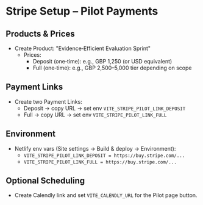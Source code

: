 # Stripe Setup – Pilot Payments

## Products & Prices
- Create Product: "Evidence‑Efficient Evaluation Sprint"
  - Prices:
    - Deposit (one‑time): e.g., GBP 1,250 (or USD equivalent)
    - Full (one‑time): e.g., GBP 2,500–5,000 tier depending on scope

## Payment Links
- Create two Payment Links:
  - Deposit → copy URL → set env `VITE_STRIPE_PILOT_LINK_DEPOSIT`
  - Full → copy URL → set env `VITE_STRIPE_PILOT_LINK_FULL`

## Environment
- Netlify env vars (Site settings → Build & deploy → Environment):
  - `VITE_STRIPE_PILOT_LINK_DEPOSIT = https://buy.stripe.com/...`
  - `VITE_STRIPE_PILOT_LINK_FULL = https://buy.stripe.com/...`

## Optional Scheduling
- Create Calendly link and set `VITE_CALENDLY_URL` for the Pilot page button.
